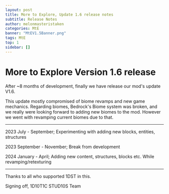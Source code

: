 ```yaml
---
layout: post
title: More to Explore, Update 1.6 release notes
subtitle: Release Notes
author: melonmasteristaken
categories: MtE
banner: "MtEV1.5Banner.png"
tags: MtE
top: 1
sidebar: []
---
```


# More to Explore Version 1.6 release

After ~8 months of development, finally we have release our mod's update V1.6. 

This update mostly compromised of biome revamps and new game mechanics.
Regarding biomes, Bedrock's Biome system was broken, and we really were looking forward to adding new biomes to the mod. However we went with revamping current biomes due to that.

---

2023 July - September; Experimenting with adding new blocks, entities, structures

2023 September - November; Break from development

2024 January - April; Adding new content, structures, blocks etc. While revamping/retexturing

---

Thanks to all who supported 1DST in this.

Signing off,
1D10T1C STUD10S Team
